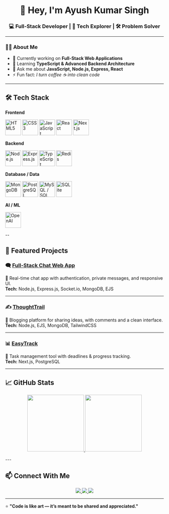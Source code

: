 <h1 align="center">👋 Hey, I'm Ayush Kumar Singh</h1>
<h3 align="center">💻 Full-Stack Developer | 🚀 Tech Explorer | 🛠️ Problem Solver</h3>

---

### 🧑‍💻 About Me  
- 🔭 Currently working on **Full-Stack Web Applications**  
- 🌱 Learning **TypeScript & Advanced Backend Architecture**  
- 💬 Ask me about **JavaScript, Node.js, Express, React**  
- ⚡ Fun fact: *I turn coffee ☕ into clean code*

---

## 🛠️ Tech Stack

**Frontend**  
<p align="left">
  <img src="https://cdn.jsdelivr.net/gh/devicons/devicon/icons/html5/html5-original.svg" height="50" alt="HTML5" />
  <img src="https://cdn.jsdelivr.net/gh/devicons/devicon/icons/css3/css3-original.svg" height="50" alt="CSS3" />
  <img src="https://cdn.jsdelivr.net/gh/devicons/devicon/icons/javascript/javascript-original.svg" height="50" alt="JavaScript" />
  <img src="https://cdn.jsdelivr.net/gh/devicons/devicon/icons/react/react-original.svg" height="50" alt="React" />
  <img src="https://cdn.jsdelivr.net/gh/devicons/devicon/icons/nextjs/nextjs-original.svg" height="50" alt="Next.js" />

**Backend**  
<p align="left">
  <img src="https://cdn.jsdelivr.net/gh/devicons/devicon/icons/nodejs/nodejs-original.svg" height="50" alt="Node.js" />
  <img src="https://cdn.jsdelivr.net/gh/devicons/devicon/icons/express/express-original.svg" height="50" alt="Express.js" />
  <img src="https://cdn.jsdelivr.net/gh/devicons/devicon/icons/typescript/typescript-original.svg" height="50" alt="TypeScript" />
  <img src="https://cdn.jsdelivr.net/gh/devicons/devicon/icons/redis/redis-original.svg" height="50" alt="Redis" />
</p>

**Database / Data**  
<p align="left">
  <img src="https://cdn.jsdelivr.net/gh/devicons/devicon/icons/mongodb/mongodb-original.svg" height="50" alt="MongoDB" />
  <img src="https://cdn.jsdelivr.net/gh/devicons/devicon/icons/postgresql/postgresql-original.svg" height="50" alt="PostgreSQL" />
  <img src="https://cdn.jsdelivr.net/gh/devicons/devicon/icons/mysql/mysql-original.svg" height="50" alt="MySQL / SQL" />
  <img src="https://cdn.jsdelivr.net/gh/devicons/devicon/icons/sqlite/sqlite-original.svg" height="50" alt="SQLite" />
</p>

**AI / ML**  
<p align="left">
  <img src="https://cdn.jsdelivr.net/npm/simple-icons@v11/icons/openai.svg" height="50" alt="OpenAI" />
</p>
--

## 📌 Featured Projects  

### 🗨️ [Full-Stack Chat Web App](https://github.com/AyushSingh1002/Full-Stack-Chat-webApp)  
💬 Real-time chat app with authentication, private messages, and responsive UI.  
**Tech:** Node.js, Express.js, Socket.io, MongoDB, EJS  

---

### ✍️ [ThoughtTrail](https://github.com/AyushSingh1002/ThoughtTrail)  
📝 Blogging platform for sharing ideas, with comments and a clean interface.  
**Tech:** Node.js, EJS, MongoDB, TailwindCSS  

---

### 📊 [EasyTrack](https://github.com/AyushSingh1002/EasyTrack)  
📅 Task management tool with deadlines & progress tracking.  
**Tech:** Next.js, PostgreSQL  

---

## 📈 GitHub Stats  

<p align="center">
  <a href="https://github.com/AyushSingh1002">
    <img 
      src="https://github-readme-stats.vercel.app/api?username=AyushSingh1002&show_icons=true&theme=radical&hide_border=true&count_private=true" 
      height="180"
    />
  </a>
  <a href="https://github.com/AyushSingh1002">
    <img 
      src="https://github-readme-streak-stats.herokuapp.com?user=AyushSingh1002&theme=radical&hide_border=true" 
      height="180"
    />
  </a>
</p>
---

## 📫 Connect With Me  
<p align="center">
  <a href="https://www.linkedin.com/in/ayush-kumar-singh-1b21e/">
    <img src="https://img.shields.io/badge/-LinkedIn-blue?logo=linkedin&logoColor=white&style=for-the-badge" />
  </a>
  <a href="mailto:ayushkumar408647@gmail.com">
    <img src="https://img.shields.io/badge/-Email-red?logo=gmail&logoColor=white&style=for-the-badge" />
  </a>
  <a href="https://github.com/AyushSingh1002">
    <img src="https://img.shields.io/badge/-GitHub-black?logo=github&logoColor=white&style=for-the-badge" />
  </a>
</p>

---

⭐ **"Code is like art — it’s meant to be shared and appreciated."**